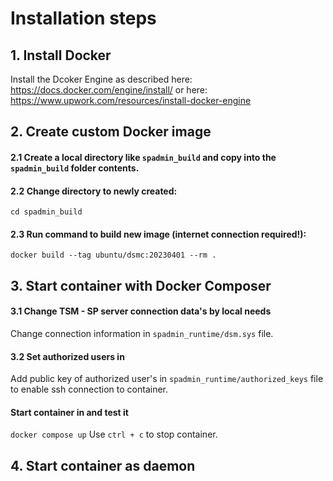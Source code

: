 # Installation steps
## 1. Install Docker
Install the Dcoker Engine as described here: https://docs.docker.com/engine/install/
or here: https://www.upwork.com/resources/install-docker-engine

## 2. Create custom Docker image

#### 2.1 Create a local directory like `spadmin_build` and copy into the `spadmin_build` folder contents.
#### 2.2 Change directory to newly created:
`cd spadmin_build`
#### 2.3 Run command to build new image (internet connection required!):
`docker build --tag ubuntu/dsmc:20230401 --rm .`

## 3. Start container with Docker Composer
#### 3.1 Change TSM - SP server connection data's by local needs
Change connection information in `spadmin_runtime/dsm.sys` file.
#### 3.2 Set authorized users in
Add public key of authorized user's in `spadmin_runtime/authorized_keys` file to enable ssh connection to container.
#### Start container in and test it
`docker compose up`
Use `ctrl + c` to stop container.
## 4. Start container as daemon
